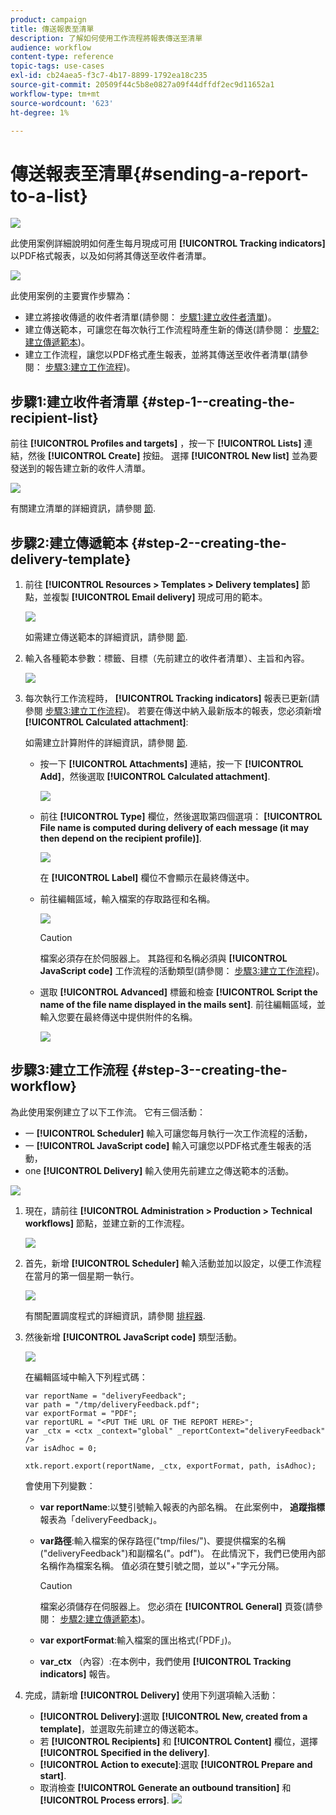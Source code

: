 ```yaml
---
product: campaign
title: 傳送報表至清單
description: 了解如何使用工作流程將報表傳送至清單
audience: workflow
content-type: reference
topic-tags: use-cases
exl-id: cb24aea5-f3c7-4b17-8899-1792ea18c235
source-git-commit: 20509f44c5b8e0827a09f44dffdf2ec9d11652a1
workflow-type: tm+mt
source-wordcount: '623'
ht-degree: 1%

---
```


# 傳送報表至清單{#sending-a-report-to-a-list}

![](../../assets/common.svg)

此使用案例詳細說明如何產生每月現成可用 **[!UICONTROL Tracking indicators]** 以PDF格式報表，以及如何將其傳送至收件者清單。

![](assets/use_case_report_intro.png)

此使用案例的主要實作步驟為：

* 建立將接收傳遞的收件者清單(請參閱： [步驟1:建立收件者清單](#step-1--creating-the-recipient-list))。
* 建立傳送範本，可讓您在每次執行工作流程時產生新的傳送(請參閱： [步驟2:建立傳遞範本](#step-2--creating-the-delivery-template))。
* 建立工作流程，讓您以PDF格式產生報表，並將其傳送至收件者清單(請參閱： [步驟3:建立工作流程](#step-3--creating-the-workflow))。

## 步驟1:建立收件者清單 {#step-1--creating-the-recipient-list}

前往 **[!UICONTROL Profiles and targets]** ，按一下 **[!UICONTROL Lists]** 連結，然後 **[!UICONTROL Create]** 按鈕。 選擇 **[!UICONTROL New list]** 並為要發送到的報告建立新的收件人清單。

![](assets/use_case_report_1.png)

有關建立清單的詳細資訊，請參閱 [節](../../platform/using/creating-and-managing-lists.md).

## 步驟2:建立傳遞範本 {#step-2--creating-the-delivery-template}

1. 前往 **[!UICONTROL Resources > Templates > Delivery templates]** 節點，並複製 **[!UICONTROL Email delivery]** 現成可用的範本。

   ![](assets/use_case_report_2.png)

   如需建立傳送範本的詳細資訊，請參閱 [節](../../delivery/using/about-templates.md).

1. 輸入各種範本參數：標籤、目標（先前建立的收件者清單）、主旨和內容。

   ![](assets/use_case_report_3.png)

1. 每次執行工作流程時， **[!UICONTROL Tracking indicators]** 報表已更新(請參閱 [步驟3:建立工作流程](#step-3--creating-the-workflow))。 若要在傳送中納入最新版本的報表，您必須新增 **[!UICONTROL Calculated attachment]**:

   如需建立計算附件的詳細資訊，請參閱 [節](../../delivery/using/attaching-files.md#creating-a-calculated-attachment).

   * 按一下 **[!UICONTROL Attachments]** 連結，按一下 **[!UICONTROL Add]**，然後選取 **[!UICONTROL Calculated attachment]**.

      ![](assets/use_case_report_4.png)

   * 前往 **[!UICONTROL Type]** 欄位，然後選取第四個選項： **[!UICONTROL File name is computed during delivery of each message (it may then depend on the recipient profile)]**.

      ![](assets/use_case_report_5.png)

      在 **[!UICONTROL Label]** 欄位不會顯示在最終傳送中。

   * 前往編輯區域，輸入檔案的存取路徑和名稱。

      ![](assets/use_case_report_6.png)

      >[!CAUTION]
      >
      >檔案必須存在於伺服器上。 其路徑和名稱必須與 **[!UICONTROL JavaScript code]** 工作流程的活動類型(請參閱： [步驟3:建立工作流程](#step-3--creating-the-workflow))。

   * 選取 **[!UICONTROL Advanced]** 標籤和檢查 **[!UICONTROL Script the name of the file name displayed in the mails sent]**. 前往編輯區域，並輸入您要在最終傳送中提供附件的名稱。

      ![](assets/use_case_report_6bis.png)

## 步驟3:建立工作流程 {#step-3--creating-the-workflow}

為此使用案例建立了以下工作流。 它有三個活動：

* 一 **[!UICONTROL Scheduler]** 輸入可讓您每月執行一次工作流程的活動，
* 一 **[!UICONTROL JavaScript code]** 輸入可讓您以PDF格式產生報表的活動，
* one **[!UICONTROL Delivery]** 輸入使用先前建立之傳送範本的活動。

![](assets/use_case_report_8.png)

1. 現在，請前往 **[!UICONTROL Administration > Production > Technical workflows]** 節點，並建立新的工作流程。

   ![](assets/use_case_report_7.png)

1. 首先，新增 **[!UICONTROL Scheduler]** 輸入活動並加以設定，以便工作流程在當月的第一個星期一執行。

   ![](assets/use_case_report_9.png)

   有關配置調度程式的詳細資訊，請參閱 [排程器](scheduler.md).

1. 然後新增 **[!UICONTROL JavaScript code]** 類型活動。

   ![](assets/use_case_report_10.png)

   在編輯區域中輸入下列程式碼：

   ```
   var reportName = "deliveryFeedback";
   var path = "/tmp/deliveryFeedback.pdf";
   var exportFormat = "PDF";
   var reportURL = "<PUT THE URL OF THE REPORT HERE>";
   var _ctx = <ctx _context="global" _reportContext="deliveryFeedback" />
   var isAdhoc = 0;
   
   xtk.report.export(reportName, _ctx, exportFormat, path, isAdhoc);
   ```

   會使用下列變數：

   * **var reportName**:以雙引號輸入報表的內部名稱。 在此案例中， **追蹤指標** 報表為「deliveryFeedback」。
   * **var路徑**:輸入檔案的保存路徑(&quot;tmp/files/&quot;)、要提供檔案的名稱(&quot;deliveryFeedback&quot;)和副檔名(&quot;。pdf&quot;)。 在此情況下，我們已使用內部名稱作為檔案名稱。 值必須在雙引號之間，並以&quot;+&quot;字元分隔。

      >[!CAUTION]
      >
      >檔案必須儲存在伺服器上。 您必須在 **[!UICONTROL General]** 頁簽(請參閱： [步驟2:建立傳遞範本](#step-2--creating-the-delivery-template))。

   * **var exportFormat**:輸入檔案的匯出格式(「PDF」)。
   * **var_ctx** （內容）:在本例中，我們使用 **[!UICONTROL Tracking indicators]** 報告。

1. 完成，請新增 **[!UICONTROL Delivery]** 使用下列選項輸入活動：

   * **[!UICONTROL Delivery]**:選取 **[!UICONTROL New, created from a template]**，並選取先前建立的傳送範本。
   * 若 **[!UICONTROL Recipients]** 和 **[!UICONTROL Content]** 欄位，選擇 **[!UICONTROL Specified in the delivery]**.
   * **[!UICONTROL Action to execute]**:選取 **[!UICONTROL Prepare and start]**.
   * 取消檢查 **[!UICONTROL Generate an outbound transition]** 和 **[!UICONTROL Process errors]**.
   ![](assets/use_case_report_11.png)
